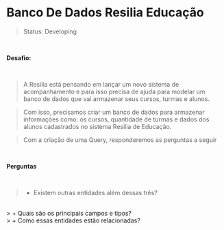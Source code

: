 <h1>Banco De Dados Resilia Educação </h1>

> Status: Developing

<br>

<b>Desafio:</b>

<br>

> A Resilia está pensando em lançar um novo sistema de
acompanhamento e para isso precisa de ajuda para modelar um
banco de dados que vai armazenar seus cursos, turmas e alunos.

> Com isso, precisamos criar um banco de dados para armazenar informações como: os cursos, quantidade de turmas e dados dos alunos cadastrados no sistema Resilia de Educação.

> Com a criação de uma Query, responderemos as perguntas a seguir

<br>

<b>Perguntas</b>

<br>

> + Existem outras entidades além dessas três?
<br>
> + Quais são os principais campos e tipos?
<br>
> + Como essas entidades estão relacionadas?
